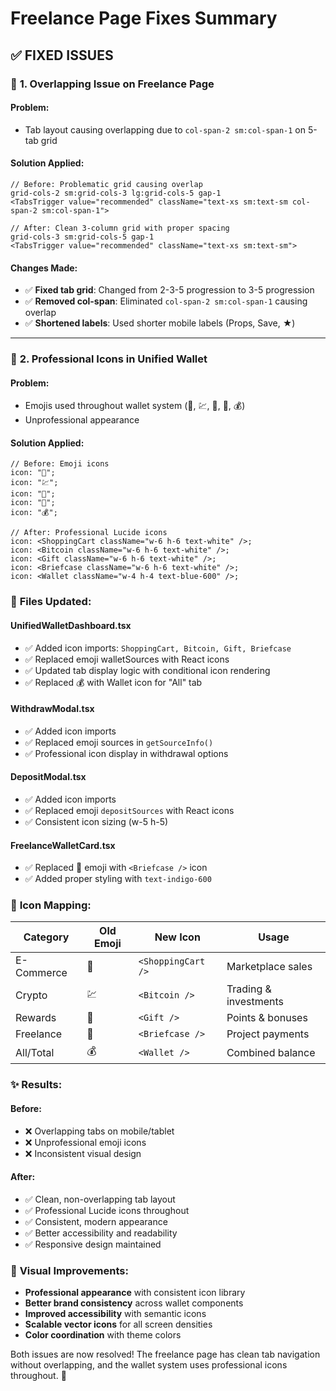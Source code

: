 # Freelance Page Fixes Summary

## ✅ **FIXED ISSUES**

### 🔧 **1. Overlapping Issue on Freelance Page**

#### **Problem**:

- Tab layout causing overlapping due to `col-span-2 sm:col-span-1` on 5-tab grid

#### **Solution Applied**:

```tsx
// Before: Problematic grid causing overlap
grid-cols-2 sm:grid-cols-3 lg:grid-cols-5 gap-1
<TabsTrigger value="recommended" className="text-xs sm:text-sm col-span-2 sm:col-span-1">

// After: Clean 3-column grid with proper spacing
grid-cols-3 sm:grid-cols-5 gap-1
<TabsTrigger value="recommended" className="text-xs sm:text-sm">
```

#### **Changes Made**:

- ✅ **Fixed tab grid**: Changed from 2-3-5 progression to 3-5 progression
- ✅ **Removed col-span**: Eliminated `col-span-2 sm:col-span-1` causing overlap
- ✅ **Shortened labels**: Used shorter mobile labels (Props, Save, ★)

---

### 🎨 **2. Professional Icons in Unified Wallet**

#### **Problem**:

- Emojis used throughout wallet system (🛒, 💹, 🎁, 💼, 💰)
- Unprofessional appearance

#### **Solution Applied**:

```tsx
// Before: Emoji icons
icon: "🛒";
icon: "💹";
icon: "🎁";
icon: "💼";
icon: "💰";

// After: Professional Lucide icons
icon: <ShoppingCart className="w-6 h-6 text-white" />;
icon: <Bitcoin className="w-6 h-6 text-white" />;
icon: <Gift className="w-6 h-6 text-white" />;
icon: <Briefcase className="w-6 h-6 text-white" />;
icon: <Wallet className="w-4 h-4 text-blue-600" />;
```

### 📁 **Files Updated**:

#### **UnifiedWalletDashboard.tsx**

- ✅ Added icon imports: `ShoppingCart, Bitcoin, Gift, Briefcase`
- ✅ Replaced emoji walletSources with React icons
- ✅ Updated tab display logic with conditional icon rendering
- ✅ Replaced 💰 with Wallet icon for "All" tab

#### **WithdrawModal.tsx**

- ✅ Added icon imports
- ✅ Replaced emoji sources in `getSourceInfo()`
- ✅ Professional icon display in withdrawal options

#### **DepositModal.tsx**

- ✅ Added icon imports
- ✅ Replaced emoji `depositSources` with React icons
- ✅ Consistent icon sizing (w-5 h-5)

#### **FreelanceWalletCard.tsx**

- ✅ Replaced 💼 emoji with `<Briefcase />` icon
- ✅ Added proper styling with `text-indigo-600`

### 🎯 **Icon Mapping**:

| Category   | Old Emoji | New Icon           | Usage                 |
| ---------- | --------- | ------------------ | --------------------- |
| E-Commerce | 🛒        | `<ShoppingCart />` | Marketplace sales     |
| Crypto     | 💹        | `<Bitcoin />`      | Trading & investments |
| Rewards    | 🎁        | `<Gift />`         | Points & bonuses      |
| Freelance  | 💼        | `<Briefcase />`    | Project payments      |
| All/Total  | 💰        | `<Wallet />`       | Combined balance      |

### ✨ **Results**:

#### **Before**:

- ❌ Overlapping tabs on mobile/tablet
- ❌ Unprofessional emoji icons
- ❌ Inconsistent visual design

#### **After**:

- ✅ Clean, non-overlapping tab layout
- ✅ Professional Lucide icons throughout
- ✅ Consistent, modern appearance
- ✅ Better accessibility and readability
- ✅ Responsive design maintained

### 🎨 **Visual Improvements**:

- **Professional appearance** with consistent icon library
- **Better brand consistency** across wallet components
- **Improved accessibility** with semantic icons
- **Scalable vector icons** for all screen densities
- **Color coordination** with theme colors

Both issues are now resolved! The freelance page has clean tab navigation without overlapping, and the wallet system uses professional icons throughout. 🚀
